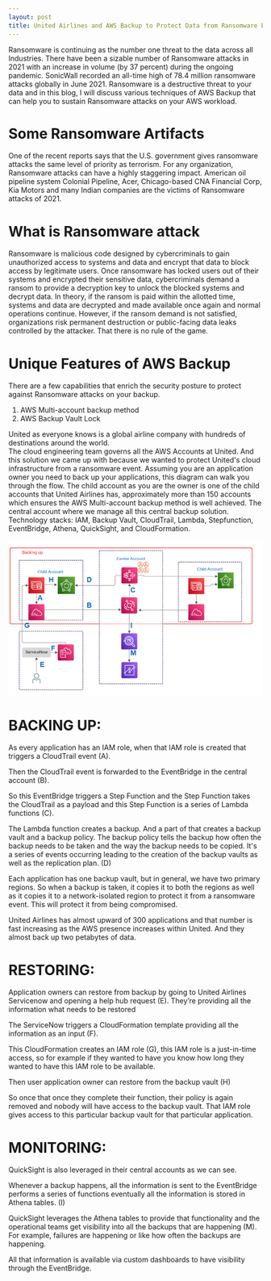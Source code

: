 ```yaml
---
layout: post
title: United Airlines and AWS Backup to Protect Data from Ransomware Events    
---
```


Ransomware is continuing as the number one threat to the data across all Industries. There have been a sizable number of Ransomware attacks in 2021 with an increase in volume (by 37 percent) during the ongoing pandemic. SonicWall recorded an all-time high of 78.4 million ransomware attacks globally in June 2021.
Ransomware is a destructive threat to your data and in this blog, I will discuss various techniques of AWS Backup that can help you to sustain Ransomware attacks on your AWS workload.

# Some Ransomware Artifacts

One of the recent reports says that the U.S. government gives ransomware attacks the same level of priority as terrorism. For any organization, Ransomware attacks can have a highly staggering impact.
American oil pipeline system Colonial Pipeline, Acer, Chicago-based CNA Financial Corp, Kia Motors and many Indian companies are the victims of Ransomware attacks of 2021.  

# What is Ransomware attack

Ransomware is malicious code designed by cybercriminals to gain unauthorized access to systems and data and encrypt that data to block access by legitimate users. Once ransomware has locked users out of their systems and encrypted their sensitive data, cybercriminals demand a ransom to provide a decryption key to unlock the blocked systems and decrypt data. In theory, if the ransom is paid within the allotted time, systems and data are decrypted and made available once again and normal operations continue. However, if the ransom demand is not satisfied, organizations risk permanent destruction or public-facing data leaks controlled by the attacker. That there is no rule of the game.

# Unique Features of AWS Backup
There are a few capabilities that enrich the security posture to protect against Ransomware attacks on your backup.

1. AWS Multi-account backup method
2. AWS Backup Vault Lock

United as everyone knows is a global airline company  with hundreds of destinations around the world.  
The cloud engineering team governs all the AWS Accounts at United. And this solution we came up with because we wanted to protect United's cloud infrastructure  from a ransomware event. 
Assuming you are an application owner you  need to back up your applications, this diagram can walk you   through the flow.
The child account as you are the owner is one of the child accounts that United Airlines has, approximately more than 150  accounts which ensures the AWS Multi-account backup method is well achieved.
The central account where we manage all this central backup solution. 
Technology stacks: IAM, Backup Vault, CloudTrail, Lambda, Stepfunction, EventBridge, Athena, QuickSight, and CloudFormation.

![alt text](https://github.com/cacaogun/cacaogun.github.io/blob/master/images/Picture1.png)

# BACKING UP:

As every application has an  IAM role, when that IAM role is created that triggers a CloudTrail event (A). 

Then the CloudTrail event is forwarded to the EventBridge in the central account (B). 

So this EventBridge triggers a Step Function and the Step Function takes the CloudTrail as a payload and this Step Function is a series of Lambda functions (C). 

The Lambda function creates a backup. And a part of that creates a backup vault and a backup policy. The backup policy tells the backup how  often the backup needs to be taken and the way the backup needs to be copied. It's a series of events occurring leading to the creation of the backup vaults as well as the replication plan. (D)

Each application has one backup  vault, but in general, we have two primary regions.  So when a backup is taken, it copies  it to both the regions as well as it copies it to a network-isolated region to protect it from a ransomware event. This will protect it from being compromised.  

United Airlines has almost upward of 300 applications and  that number is fast increasing as the AWS  presence increases within United. And they almost  back up two petabytes of data.


# RESTORING:
Application owners can restore from backup by going to United Airlines Servicenow and opening a help hub request (E). They’re providing all  the information what needs to be restored

The ServiceNow triggers a CloudFormation  template providing all the information as an input (F).

This CloudFormation creates an IAM role (G), this  IAM role is a just-in-time access, so for example if they wanted to have you know how long they wanted to have this IAM role to be available. 

Then user application owner can restore from the backup vault (H)

So once that once they complete their function, their policy is again removed and nobody will have access to the backup vault. That IAM role gives access to this particular backup vault for that particular application. 


# MONITORING:
QuickSight is also leveraged in their central accounts as we can see.

Whenever a backup happens, all the information is sent to the EventBridge performs a series  of functions eventually all the information is stored in Athena tables. (I)

QuickSight leverages  the Athena tables to provide that functionality and the operational teams get visibility into all the backups that are happening (M). For example, failures are happening or like how often the backups are happening.  

All that information is available via custom dashboards to have visibility through the EventBridge. 

